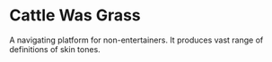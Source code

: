 # Cattle Was Grass

A navigating platform for non-entertainers.
It produces vast range of definitions of skin tones.